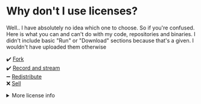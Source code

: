 # Why don't I use licenses?

Well.. I have absolutely no idea which one to choose. So if you're confused. Here is what you can and can't do with my code, repositories and binaries. I didn't include basic "Run" or "Download" sections because that's a given. I wouldn't have uploaded them otherwise

✔️ [Fork](https://github.com/Git-Pikakid98/.github/edit/main/profile/README.md#fork)
\
✔️ [Record and stream](https://github.com/Git-Pikakid98/.github/edit/main/profile/README.md#record-and-stream)
\
➖ [Redistribute](https://github.com/Git-Pikakid98/.github/edit/main/profile/README.md#redistribute)
\
❌ [Sell](https://github.com/Git-Pikakid98/.github/edit/main/profile/README.md#sell)





<details>
<summary>More license info</summary>

### Fork
You have my full permission to fork my code. Granted, I request you to either leave my copyrights (if any) in tact and add a `[Forked by ###]` message. I will also accept `By ### [Original by Pikakid98]`. Even if it's just a little mention in a readme file

### Record and stream
If you choose to record or stream my games, programs etc. to your own viewers and wish to monetise the game, I have absolutely no issues. Please be aware that some of my games may contain content that may get you into trouble if played on stream due to it not being mine. But for anything I own, go right ahead.. Get that bread XD

### Redistribute
Only in the event that all official sources go down. You MUST also provide the unaltered source code WITH copyrights. Additionally. Unless explicitly stated, Assume that packaging my code with your games is forbidden. I **WILL** make exceptions to **SOME** programs and state it in it's own readme. If you have included a tool of mine within a game or have forked an existing game of mine, you MUST link back to the original source if possible. Do NOT include the source code within your download. PLEASe include a link back here in the event that you're using an outdated version. Additionally, if your game, tool etc that uses my code is open source, Please do not include any of my code within your project in the event that it's an entire program that you're using. Please add a little note to your readme that the reader requires a tool and link to it. Plus, adding pre-compiled binaries to source code is always iffy. The Exception to this is redistributing it with the intent of adding malware to it. Whether via a shady installer or by forking it

### Sell
I'm specifically talking about wholesale selling my tools as standalone products. This implies that the tool isn't being used within an existing commercial product and has just been outright ripped and/or my copyright removed and sold without my consent. This is STRICTLY forbidden. Whether you've put it on a storefront or are hiding it behind donations. If my code and ONLY my code is hidden behind ANY paywall, this is a violation of my license

</details>
